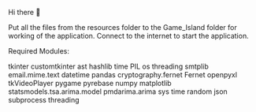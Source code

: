 Hi there 👋

Put all the files from the resources folder to the Game_Island folder for working of the application.
Connect to the internet to start the application.

Required Modules:

tkinter
customtkinter
ast
hashlib
time
PIL
os
threading
smtplib
email.mime.text
datetime
pandas
cryptography.fernet
Fernet
openpyxl
tkVideoPlayer
pygame
pyrebase
numpy
matplotlib
statsmodels.tsa.arima.model
pmdarima.arima
sys
time
random
json
subprocess
threading
